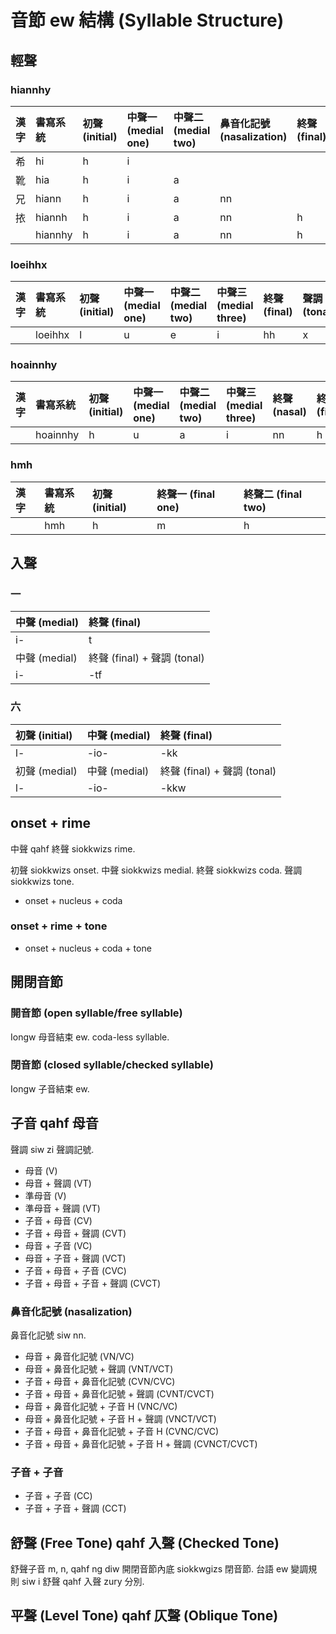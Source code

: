 # 音節 ew 結構 (Syllable Structure)

## 輕聲

### hiannhy

| 漢字 | 書寫系統 | 初聲 (initial) | 中聲一 (medial one) | 中聲二 (medial two) | 鼻音化記號 (nasalization) | 終聲 (final) | 聲調 (tonal) |
| :--- | :--- | :--- | :--- | :--- | :--- | :--- | :--- |
| 希 | hi | h | i | | | | |
| 靴 | hia | h | i | a | | | |
| 兄 | hiann | h | i | a | nn | | |
| 挔 | hiannh | h | i | a | nn | h | |
| | hiannhy | h | i | a | nn | h | y |

### loeihhx

| 漢字 | 書寫系統 | 初聲 (initial) | 中聲一 (medial one) | 中聲二 (medial two) | 中聲三 (medial three) | 終聲 (final) | 聲調 (tonal) |
| :--- | :--- | :--- | :--- | :--- | :--- | :--- | :--- |
|  | loeihhx | l | u | e | i | hh | x |

### hoainnhy

| 漢字 | 書寫系統 | 初聲 (initial) | 中聲一 (medial one) | 中聲二 (medial two) | 中聲三 (medial three) | 終聲 (nasal) | 終聲 (final) | 聲調 (tonal) |
| :--- | :--- | :--- | :--- | :--- | :--- | :--- | :--- | :--- |
|  | hoainnhy | h | u | a | i | nn | h | y |

### hmh

| 漢字 | 書寫系統 | 初聲 (initial) | 終聲一 (final one) | 終聲二 (final two) |
| :--- | :--- | :--- | :--- | :--- |
|| hmh | h | m | h |

## 入聲

### 一

| 中聲 (medial) | 終聲 (final) |
| :--- | :--- |
| i- | t |
| 中聲 (medial) | 終聲 (final) + 聲調 (tonal) |
| i- | -tf |

### 六

| 初聲 (initial) | 中聲 (medial) | 終聲 (final) |
| :--- | :--- | :--- |
| l- | -io- | -kk |
| 初聲 (medial) | 中聲 (medial) | 終聲 (final) + 聲調 (tonal) |
| l- | -io- | -kkw |

## onset + rime

中聲 qahf 終聲 siokkwizs rime.

初聲 siokkwizs onset. 中聲 siokkwizs medial. 終聲 siokkwizs coda. 聲調 siokkwizs tone.

* onset + nucleus + coda

### onset + rime + tone

* onset + nucleus + coda + tone

## 開閉音節

### 開音節 (open syllable/free syllable)

Iongw 母音結束 ew. coda-less syllable.

### 閉音節 (closed syllable/checked syllable)

Iongw 子音結束 ew.

## 子音 qahf 母音

聲調 siw zi 聲調記號.

* 母音 (V)
* 母音 + 聲調 (VT)
* 準母音 (V)
* 準母音 + 聲調 (VT)
* 子音 + 母音 (CV)
* 子音 + 母音 + 聲調 (CVT)
* 母音 + 子音 (VC)
* 母音 + 子音 + 聲調 (VCT)
* 子音 + 母音 + 子音 (CVC)
* 子音 + 母音 + 子音 + 聲調 (CVCT)

### 鼻音化記號 (nasalization)

鼻音化記號 siw nn.

* 母音 + 鼻音化記號 (VN/VC)
* 母音 + 鼻音化記號 + 聲調 (VNT/VCT)
* 子音 + 母音 + 鼻音化記號 (CVN/CVC)
* 子音 + 母音 + 鼻音化記號 + 聲調 (CVNT/CVCT)
* 母音 + 鼻音化記號 + 子音 H (VNC/VC)
* 母音 + 鼻音化記號 + 子音 H + 聲調 (VNCT/VCT)
* 子音 + 母音 + 鼻音化記號 + 子音 H (CVNC/CVC)
* 子音 + 母音 + 鼻音化記號 + 子音 H + 聲調 (CVNCT/CVCT)

### 子音 + 子音

* 子音 + 子音 (CC)
* 子音 + 子音 + 聲調 (CCT)

## 舒聲 (Free Tone) qahf 入聲 (Checked Tone)

舒聲子音 m, n, qahf ng diw 開閉音節內底 siokkwgizs 閉音節. 台語 ew 變調規則 siw i 舒聲 qahf 入聲 zury 分別.

## 平聲 (Level Tone) qahf 仄聲 (Oblique Tone)
